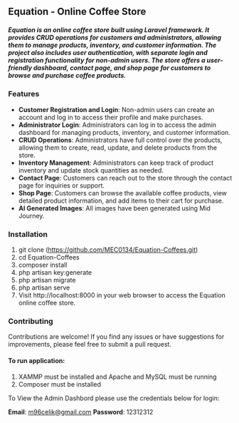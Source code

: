 ## Equation - Online Coffee Store

##### Equation is an online coffee store built using Laravel framework. It provides CRUD operations for customers and administrators, allowing them to manage products, inventory, and customer information. The project also includes user authentication, with separate login and registration functionality for non-admin users. The store offers a user-friendly dashboard, contact page, and shop page for customers to browse and purchase coffee products.


### Features

- **Customer Registration and Login**: Non-admin users can create an account and log in to access their profile and make purchases.
- **Administrator Login**: Administrators can log in to access the admin dashboard for managing products, inventory, and customer information.
- **CRUD Operations**: Administrators have full control over the products, allowing them to create, read, update, and delete products from the store.
- **Inventory Management**: Administrators can keep track of product inventory and update stock quantities as needed.
- **Contact Page**: Customers can reach out to the store through the contact page for inquiries or support.
- **Shop Page**: Customers can browse the available coffee products, view detailed product information, and add items to their cart for purchase. 
- **AI Generated Images**: All images have been generated using Mid Journey. 


### Installation 


1. git clone (https://github.com/MEC0134/Equation-Coffees.git)
2. cd Equation-Coffees
3. composer install
4. php artisan key:generate
5. php artisan migrate
6. php artisan serve
7. Visit http://localhost:8000 in your web browser to access the Equation online coffee store.

### Contributing

Contributions are welcome! If you find any issues or have suggestions for improvements, please feel free to submit a pull request.

#### To run application: 

1. XAMMP must be installed and Apache and MySQL must be running 
2. Composer must be installed 

To View the Admin Dashbord please use the credentials below for login: 

**Email**: m96celik@gmail.com
**Password**: 12312312
